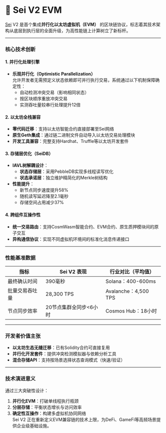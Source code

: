 # 🔴 Sei V2 EVM

[Sei](https://www.sei.io/) V2 是首个集成**并行化以太坊虚拟机（EVM）** 的区块链协议，标志着其技术架构从底层到执行层的全面升级，为高性能链上计算树立了新标杆。

---

### **核心技术创新**  

#### **1. 并行化处理引擎**  
- **乐观并行化（Optimistic Parallelization）**  
  允许开发者无需预定义状态依赖即可并行执行交易，系统通过以下机制保障确定性：  
  - 自动检测冲突交易（影响相同状态）  
  - 按区块顺序重放冲突交易  
  - 实测吞吐量较串行处理提升12倍  

#### **2. 以太坊全栈兼容**  
- **零代码迁移**：支持以太坊智能合约直接部署至Sei网络  
- **原生Geth集成**：通过链二进制文件自动导入以太坊交易处理模块  
- **开发工具兼容**：完整支持Hardhat、Truffle等以太坊开发套件  

#### **3. 存储层优化（SeiDB）**  
- **IAVL树解耦设计**：  
  - **状态存储层**：采用PebbleDB实现多线程读写优化  
  - **状态承诺层**：独立维护精简化的Merkle树结构  
- **性能提升**：  
  - 新节点同步速度提升58%  
  - 随机读写延迟降至2.1毫秒  
  - 存储空间占用减少37%  

#### **4. 跨组件互操作性**  
- **统一交易路由**：支持CosmWasm智能合约、EVM合约、原生质押模块间的原子交互  
- **异构通信协议**：实现不同虚拟机环境间的标准化消息传递接口  

---

### **性能基准数据**  
| 指标                | Sei V2 表现          | 行业对比（平均值） |  
|---------------------|---------------------|-------------------|  
| 最终确认时间        | 390毫秒            | Solana：400-600ms |  
| 批量交易吞吐量      | 28,300 TPS         | Avalanche：4,500 TPS |  
| 节点同步效率        | 20节点集群全同步<6小时 | Cosmos Hub：18小时 |  

---

### **开发者价值主张**  
- **以太坊生态无缝迁移**：已有Solidity合约可直接复用  
- **并行化开发套件**：提供冲突检测模拟器与依赖分析工具  
- **混合存储API**：支持按场景选择状态查询模式（快速/验证）  

---

### **技术演进意义**  
通过三大突破性设计：  
1. **并行化EVM**：打破单线程执行瓶颈  
2. **分层存储**：平衡状态增长与访问效率  
3. **确定性互操作**：构建多虚拟机协同网络  
Sei V2 正在重新定义EVM兼容链的技术上限，为DeFi、GameFi等高频场景提供企业级基础设施。  
